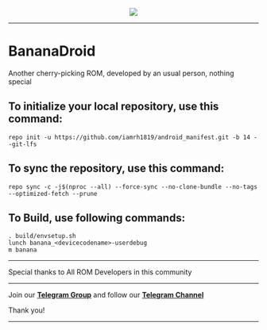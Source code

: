 <p align="center">
<img src="https://github.com/bananadroid/android_manifest/blob/14/banner.png?raw=true" > 
</p>

---------------------------------------------------------------------------------------------------------
BananaDroid
====================
Another cherry-picking ROM, developed by an usual person, nothing special


To initialize your local repository, use this command:
-----------------------------------------------------

    repo init -u https://github.com/iamrh1819/android_manifest.git -b 14 --git-lfs

To sync the repository, use this command:
-----------------------------------------

    repo sync -c -j$(nproc --all) --force-sync --no-clone-bundle --no-tags --optimized-fetch --prune

To Build, use following commands:
---------------------------------
    
    . build/envsetup.sh
    lunch banana_<devicecodename>-userdebug
    m banana

---------------------------------------------------------------------------------------------------------

Special thanks to All ROM Developers in this community

---------------------------------------------------------------------------------------------------------

Join our [**Telegram Group**](https://t.me/bananadroid) and follow our [**Telegram Channel**](https://t.me/bananadroidchannel)

Thank you!

---------------------------------------------------------------------------------------------------------

